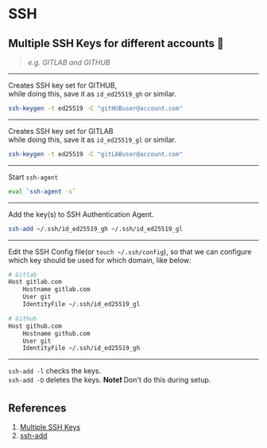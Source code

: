 # SSH

## Multiple SSH Keys for different accounts 🍎

> _e.g. GITLAB and GITHUB_

---

Creates SSH key set for GITHUB,  
while doing this, save it as `id_ed25519_gh` or similar.

```bash
ssh-keygen -t ed25519 -C "gitHUBuser@account.com" 
```

---

Creates SSH key set for GITLAB  
while doing this, save it as `id_ed25519_gl` or similar.

```bash
ssh-keygen -t ed25519 -C "gitLABuser@account.com"
```

---

Start `ssh-agent`

```bash
eval `ssh-agent -s`
```

---

Add the key(s) to SSH Authentication Agent. 

```bash
ssh-add ~/.ssh/id_ed25519_gh ~/.ssh/id_ed25519_gl
```  

---

Edit the SSH Config file(or `touch ~/.ssh/config`), so that we can configure which key should be used for which domain, like below:  

```bash
# Gitlab
Host gitlab.com
    Hostname gitlab.com
    User git
    IdentityFile ~/.ssh/id_ed25519_gl

# Github
Host github.com
    Hostname github.com
    User git
    IdentityFile ~/.ssh/id_ed25519_gh
```

---

`ssh-add -l` checks the keys.  
`ssh-add -D` deletes the keys. **Note❗️** Don't do this during setup.  


## References

1. [Multiple SSH Keys](https://gist.github.com/jexchan/2351996)
2. [ssh-add](https://www.ssh.com/ssh/add)
